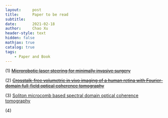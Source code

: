 ```yaml
---
layout:     post
title:      Paper to be read
subtitle:   
date:       2021-02-18
author:     Chao Xu
header-style: text
hidden: false
mathjax: true
catalog: true
tags:
    - Paper and Book
---
```


(1) [~~Microrobotic laser steering for minimally invasive surgery~~](https://robotics.sciencemag.org/content/6/50/eabd5476)

(2) ~~[Crosstalk-free volumetric in vivo imaging of a human retina with Fourier-domain full-field optical coherence tomography](https://www.osapublishing.org/boe/fulltext.cfm?uri=boe-10-12-6390&id=423370)~~

(3) [Soliton microcomb based spectral domain optical coherence tomography](https://www.nature.com/articles/s41467-020-20404-9)

(4) 

